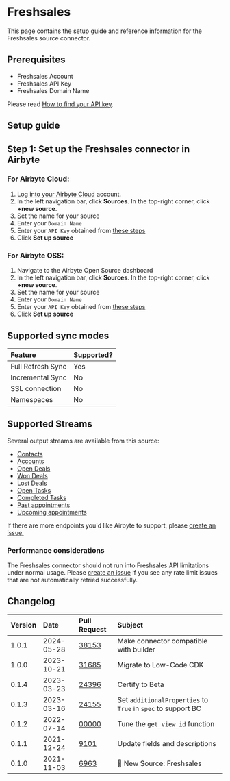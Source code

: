 # Freshsales

This page contains the setup guide and reference information for the Freshsales source connector.

## Prerequisites

- Freshsales Account
- Freshsales API Key
- Freshsales Domain Name

Please read [How to find your API key](https://crmsupport.freshworks.com/support/solutions/articles/50000002503-how-to-find-my-api-key-).

## Setup guide

## Step 1: Set up the Freshsales connector in Airbyte

### For Airbyte Cloud:

1. [Log into your Airbyte Cloud](https://cloud.airbyte.com/workspaces) account.
2. In the left navigation bar, click **Sources**. In the top-right corner, click **+new source**.
3. Set the name for your source
4. Enter your `Domain Name`
5. Enter your `API Key` obtained from [these steps](https://crmsupport.freshworks.com/support/solutions/articles/50000002503-how-to-find-my-api-key-)
6. Click **Set up source**

### For Airbyte OSS:

1. Navigate to the Airbyte Open Source dashboard
2. In the left navigation bar, click **Sources**. In the top-right corner, click **+new source**.
3. Set the name for your source
4. Enter your `Domain Name`
5. Enter your `API Key` obtained from [these steps](https://crmsupport.freshworks.com/support/solutions/articles/50000002503-how-to-find-my-api-key-)
6. Click **Set up source**

## Supported sync modes

| Feature           | Supported? |
| :---------------- | :--------- |
| Full Refresh Sync | Yes        |
| Incremental Sync  | No         |
| SSL connection    | No         |
| Namespaces        | No         |

## Supported Streams

Several output streams are available from this source:

- [Contacts](https://developers.freshworks.com/crm/api/#contacts)
- [Accounts](https://developers.freshworks.com/crm/api/#accounts)
- [Open Deals](https://developers.freshworks.com/crm/api/#deals)
- [Won Deals](https://developers.freshworks.com/crm/api/#deals)
- [Lost Deals](https://developers.freshworks.com/crm/api/#deals)
- [Open Tasks](https://developers.freshworks.com/crm/api/#tasks)
- [Completed Tasks](https://developers.freshworks.com/crm/api/#tasks)
- [Past appointments](https://developers.freshworks.com/crm/api/#appointments)
- [Upcoming appointments](https://developers.freshworks.com/crm/api/#appointments)

If there are more endpoints you'd like Airbyte to support, please [create an issue.](https://github.com/airbytehq/airbyte/issues/new/choose)

### Performance considerations

The Freshsales connector should not run into Freshsales API limitations under normal usage. Please [create an issue](https://github.com/airbytehq/airbyte/issues) if you see any rate limit issues that are not automatically retried successfully.

## Changelog

| Version | Date       | Pull Request                                             | Subject                                                      |
| :------ |:-----------| :------------------------------------------------------- |:-------------------------------------------------------------|
| 1.0.1   | 2024-05-28 | [38153](https://github.com/airbytehq/airbyte/pull/38153) | Make connector compatible with builder                       |
| 1.0.0   | 2023-10-21 | [31685](https://github.com/airbytehq/airbyte/pull/31685) | Migrate to Low-Code CDK                                      |
| 0.1.4   | 2023-03-23 | [24396](https://github.com/airbytehq/airbyte/pull/24396) | Certify to Beta                                              |
| 0.1.3   | 2023-03-16 | [24155](https://github.com/airbytehq/airbyte/pull/24155) | Set `additionalProperties` to `True` in `spec` to support BC |
| 0.1.2   | 2022-07-14 | [00000](https://github.com/airbytehq/airbyte/pull/00000) | Tune the `get_view_id` function                              |
| 0.1.1   | 2021-12-24 | [9101](https://github.com/airbytehq/airbyte/pull/9101)   | Update fields and descriptions                               |
| 0.1.0   | 2021-11-03 | [6963](https://github.com/airbytehq/airbyte/pull/6963)   | 🎉 New Source: Freshsales                                    |

